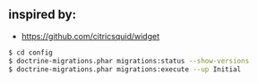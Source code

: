 inspired by:
--

* https://github.com/citricsquid/widget

```sh
$ cd config
$ doctrine-migrations.phar migrations:status --show-versions
$ doctrine-migrations.phar migrations:execute --up Initial
```